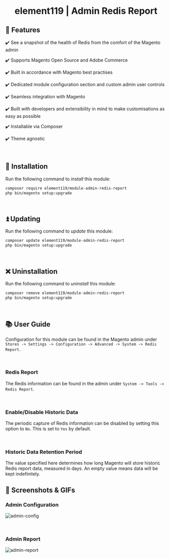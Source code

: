 <div align="center">

<!-- Module Image Here -->

</div>

<h1 align="center">element119 | Admin Redis Report</h1>

## 📝 Features
✔️ See a snapshot of the health of Redis from the comfort of the Magento admin

✔️ Supports Magento Open Source and Adobe Commerce

✔️ Built in accordance with Magento best practises

✔️ Dedicated module configuration section and custom admin user controls

✔️ Seamless integration with Magento

✔️ Built with developers and extensibility in mind to make customisations as easy as possible

✔️ Installable via Composer

✔️ Theme agnostic

<br/>

## 🔌 Installation
Run the following command to *install* this module:
```bash
composer require element119/module-admin-redis-report
php bin/magento setup:upgrade
```

<br/>

## ⏫ Updating
Run the following command to *update* this module:
```bash
composer update element119/module-admin-redis-report
php bin/magento setup:upgrade
```

<br/>

## ❌ Uninstallation
Run the following command to *uninstall* this module:
```bash
composer remove element119/module-admin-redis-report
php bin/magento setup:upgrade
```

<br/>

## 📚 User Guide
Configuration for this module can be found in the Magento admin under `Stores -> Settings -> Configuration -> Advanced
-> System -> Redis Report`.

<br>

### Redis Report
The Redis information can be found in the admin under `System -> Tools -> Redis Report`.

<br>

### Enable/Disable Historic Data
The periodic capture of Redis information can be disabled by setting this option to `No`. This is set to `Yes` by
default.

<br>

### Historic Data Retention Period
The value specified here determines how long Magento will store historic Redis report data, measured in days.
An empty value means data will be kept indefinitely.

## 📸 Screenshots & GIFs
### Admin Configuration
![admin-config](https://github.com/element119/module-admin-redis-report/assets/40261741/853aea10-d995-4cb1-a4d7-9dc7cdccafd3)


<br>

### Admin Report
![admin-report](https://github.com/element119/module-admin-redis-report/assets/40261741/c679fd5f-802c-49b3-b279-a8cce75e5c44)
